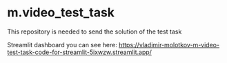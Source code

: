 # m.video_test_task
This repository is needed to send the solution of the test task

Streamlit dashboard you can see here: https://vladimir-molotkov-m-video-test-task-code-for-streamlit-5ixwzw.streamlit.app/
